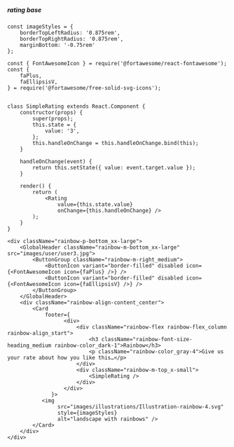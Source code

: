 ##### rating base

    const imageStyles = {
        borderTopLeftRadius: '0.875rem',
        borderTopRightRadius: '0.875rem',
        marginBottom: '-0.75rem'
    };

    const { FontAwesomeIcon } = require('@fortawesome/react-fontawesome');
    const {
        faPlus,
        faEllipsisV,
    } = require('@fortawesome/free-solid-svg-icons');


    class SimpleRating extends React.Component {
        constructor(props) {
            super(props);
            this.state = {
                value: '3',
            };
            this.handleOnChange = this.handleOnChange.bind(this);
        }

        handleOnChange(event) {
            return this.setState({ value: event.target.value });
        }

        render() {
            return (
                <Rating
                    value={this.state.value}
                    onChange={this.handleOnChange} />
            );
        }
    }

    <div className="rainbow-p-bottom_xx-large">
        <GlobalHeader className="rainbow-m-bottom_xx-large" src="images/user/user3.jpg">
            <ButtonGroup className="rainbow-m-right_medium">
                <ButtonIcon variant="border-filled" disabled icon={<FontAwesomeIcon icon={faPlus} />} />
                <ButtonIcon variant="border-filled" disabled icon={<FontAwesomeIcon icon={faEllipsisV} />} />
            </ButtonGroup>
        </GlobalHeader>
        <div className="rainbow-align-content_center">
            <Card
                footer={
                      <div>
                          <div className="rainbow-flex rainbow-flex_column rainbow-align_start">
                              <h3 className="rainbow-font-size-heading_medium rainbow-color_dark-1">Rainbow</h3>
                              <p className="rainbow-color_gray-4">Give us your rate about how you like this…</p>
                          </div>
                          <div className="rainbow-m-top_x-small">
                              <SimpleRating />
                          </div>
                      </div>
                  }>
               <img
                    src="images/illustrations/Illustration-rainbow-4.svg"
                    style={imageStyles}
                    alt="landscape with rainbows" />
            </Card>
        </div>
    </div>

